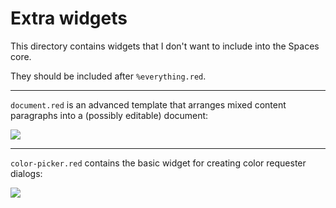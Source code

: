 # Extra widgets

This directory contains widgets that I don't want to include into the Spaces core.

They should be included after `%everything.red`.

---

`document.red` is an advanced template that arranges mixed content paragraphs into a (possibly editable) document:

![](https://codeberg.org/hiiamboris/media/raw/branch/master/spaces/sample-document-editor.gif)

---

`color-picker.red` contains the basic widget for creating color requester dialogs:

![](https://codeberg.org/hiiamboris/media/raw/branch/master/spaces/widget-color-picker.png)
